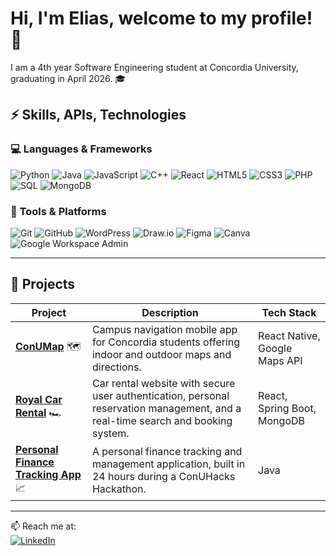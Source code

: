 <!--
## Hi there 👋
**elias-hannoun/elias-hannoun** is a ✨ _special_ ✨ repository because its `README.md` (this file) appears on your GitHub profile.

Here are some ideas to get you started:

- 🔭 I’m currently working on ...
- 🌱 I’m currently learning ...
- 👯 I’m looking to collaborate on ...
- 🤔 I’m looking for help with ...
- 💬 Ask me about ...
- 📫 How to reach me: ...
- 😄 Pronouns: ...
- ⚡ Fun fact: ...
-->

# Hi, I'm Elias, welcome to my profile! 👋

I am a 4th year Software Engineering student at Concordia University, graduating in April 2026. 🎓 

## ⚡ Skills, APIs, Technologies

### 💻 Languages & Frameworks
![Python](https://img.shields.io/badge/Python-3776AB?logo=python&logoColor=white)
![Java](https://img.shields.io/badge/Java-A87C5E?logo=java&logoColor=white)
![JavaScript](https://img.shields.io/badge/JavaScript-F7DF1E?logo=javascript&logoColor=black)
![C++](https://img.shields.io/badge/C++-00599C?logo=c%2b%2b&logoColor=white)
![React](https://img.shields.io/badge/React-20232A?logo=react&logoColor=61DAFB)
![HTML5](https://img.shields.io/badge/HTML5-E34F26?logo=html5&logoColor=white)
![CSS3](https://img.shields.io/badge/CSS3-1572B6?logo=css3&logoColor=white)
![PHP](https://img.shields.io/badge/PHP-777BB4?logo=php&logoColor=white)
![SQL](https://img.shields.io/badge/SQL-A8A9AD?logo=database&logoColor=white)
![MongoDB](https://img.shields.io/badge/MongoDB-47A248?logo=mongodb&logoColor=white)

### 🔧 Tools & Platforms
![Git](https://img.shields.io/badge/Git-F05032?logo=git&logoColor=white)
![GitHub](https://img.shields.io/badge/GitHub-181717?logo=github&logoColor=white)
![WordPress](https://img.shields.io/badge/WordPress-21759B?logo=wordpress&logoColor=white)
![Draw.io](https://img.shields.io/badge/Draw.io-F08705?logo=diagramsdotnet&logoColor=white)
![Figma](https://img.shields.io/badge/Figma-A259FF?logo=figma&logoColor=white)
![Canva](https://img.shields.io/badge/Canva-00C4CC?logo=canva&logoColor=white)
![Google Workspace Admin](https://img.shields.io/badge/Google%20Workspace-Admin-4285F4?logo=google&logoColor=white)


---

## 📌 Projects

| Project | Description | Tech Stack |
|---------|-------------|------|
| [**ConUMap**](https://github.com/elias-hannoun/ConUMap) 🗺️| Campus navigation mobile app for Concordia students offering indoor and outdoor maps and directions.	| React Native, Google Maps API |
| [**Royal Car Rental**](https://github.com/elias-hannoun/Royal-Car-Rental) 🏎️ | Car rental website with secure user authentication, personal reservation management, and a real-time search and booking system. | React, Spring Boot, MongoDB |
| [**Personal Finance Tracking App**](https://github.com/elias-hannoun/GitIWillSurvive) 📈 | A personal finance tracking and management application, built in 24 hours during a ConUHacks Hackathon.| Java |

---

<!--

![Snake animation](https://raw.githubusercontent.com/yourusername/elias-hannoun/output/github-contribution-grid-snake.svg)

---
-->

<!--

## 📊 GitHub Stats
![Eli's GitHub stats](https://github-readme-stats.vercel.app/api?username=elias-hannoun&show_icons=true&theme=radical)
![Top Languages](https://github-readme-stats.vercel.app/api/top-langs/?username=elias-hannoun&layout=compact&theme=radical)
![GitHub Streak](https://github-readme-streak-stats.herokuapp.com/?user=elias-hannoun)

---
-->

📫 Reach me at:  
[![LinkedIn](https://img.shields.io/badge/LinkedIn-blue?logo=linkedin)](https://linkedin.com/in/elias-hannoun)  
